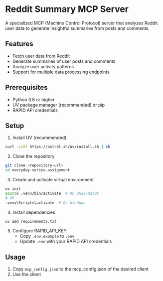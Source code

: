 # Reddit Summary MCP Server

A specialized MCP (Machine Control Protocol) server that analyzes Reddit user data to generate insightful summaries from posts and comments.

## Features

- Fetch user data from Reddit
- Generate summaries of user posts and comments
- Analyze user activity patterns
- Support for multiple data processing endpoints

## Prerequisites

- Python 3.8 or higher
- UV package manager (recommended) or pip
- RAPID API credentials

## Setup

1. Install UV (recommended)
```bash
curl -LsSf https://astral.sh/uv/install.sh | sh
```

2. Clone the repository
```bash
git clone <repository-url>
cd everyday-series-assignment
```

3. Create and activate virtual environment
```bash
uv init
source .venv/bin/activate  # On Unix/macOS
# OR
.venv\Scripts\activate  # On Windows
```

4. Install dependencies
```bash
uv add requirements.txt
```

5. Configure RAPID_API_KEY 
   - Copy `.env.example` to `.env`
   - Update `.env` with your RAPID API credentials

## Usage

1. Copy `mcp_config.json` to the mcp_config.json of the desired client
2. Use the client 




